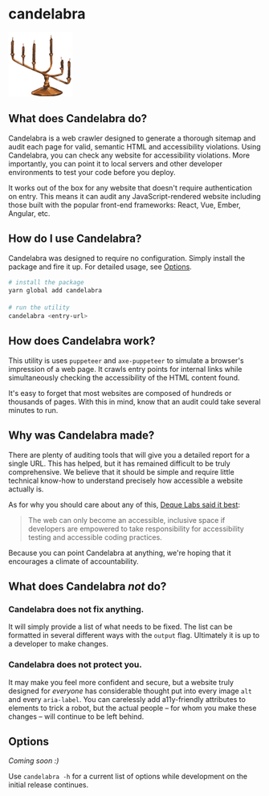 # candelabra

<img src="./candelabra-logo.png" alt="Candelabra Logo - Lit candles on a 6-prong candelabra glowing in the dark" width="128px"/>

## What does Candelabra do?

Candelabra is a web crawler designed to generate a thorough sitemap and audit each page for valid, semantic HTML and accessibility violations. Using Candelabra, you can check any website for accessibility violations. More importantly, you can point it to local servers and other developer environments to test your code before you deploy.

It works out of the box for any website that doesn't require authentication on entry. This means it can audit any JavaScript-rendered website including those built with the popular front-end frameworks: React, Vue, Ember, Angular, etc.

## How do I use Candelabra?

Candelabra was designed to require no configuration. Simply install the package and fire it up. For detailed usage, see [Options](#options).

```bash
# install the package
yarn global add candelabra

# run the utility
candelabra <entry-url>
```

## How does Candelabra work?

This utility is uses `puppeteer` and `axe-puppeteer` to simulate a browser's impression of a web page. It crawls entry points for internal links while simultaneously checking the accessibility of the HTML content found.

It's easy to forget that most websites are composed of hundreds or thousands of pages. With this in mind, know that an audit could take several minutes to run.

## Why was Candelabra made?

There are plenty of auditing tools that will give you a detailed report for a single URL. This has helped, but it has remained difficult to be truly comprehensive. We believe that it should be simple and require little technical know-how to understand precisely how accessible a website actually is.

As for why you should care about any of this, [Deque Labs said it best](https://github.com/dequelabs/axe-core#philosophy):

> The web can only become an accessible, inclusive space if developers are empowered to take responsibility for accessibility testing and accessible coding practices.

Because you can point Candelabra at anything, we're hoping that it encourages a climate of accountability.

## What does Candelabra _**not**_ do?

### Candelabra does not fix anything.

It will simply provide a list of what needs to be fixed. The list can be formatted in several different ways with the `output` flag. Ultimately it is up to a developer to make changes.

### Candelabra does not protect you.

It may make you feel more confident and secure, but a website truly designed for _everyone_ has considerable thought put into every image `alt` and every `aria-label`. You can carelessly add a11y-friendly attributes to elements to trick a robot, but the actual people – for whom you make these changes – will continue to be left behind.

## Options

_Coming soon :)_

Use `candelabra -h` for a current list of options while development on the initial release continues.

